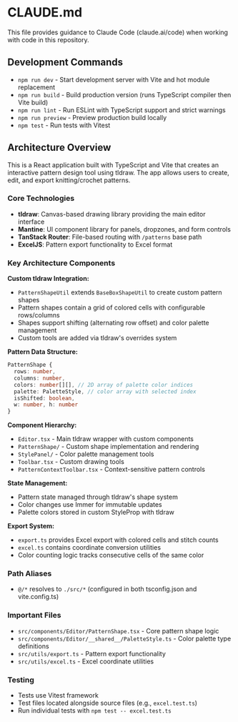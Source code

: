 # CLAUDE.md

This file provides guidance to Claude Code (claude.ai/code) when working with code in this repository.

## Development Commands

- `npm run dev` - Start development server with Vite and hot module replacement
- `npm run build` - Build production version (runs TypeScript compiler then Vite build)
- `npm run lint` - Run ESLint with TypeScript support and strict warnings
- `npm run preview` - Preview production build locally
- `npm test` - Run tests with Vitest

## Architecture Overview

This is a React application built with TypeScript and Vite that creates an interactive pattern design tool using tldraw. The app allows users to create, edit, and export knitting/crochet patterns.

### Core Technologies
- **tldraw**: Canvas-based drawing library providing the main editor interface
- **Mantine**: UI component library for panels, dropzones, and form controls
- **TanStack Router**: File-based routing with `/patterns` base path
- **ExcelJS**: Pattern export functionality to Excel format

### Key Architecture Components

**Custom tldraw Integration:**
- `PatternShapeUtil` extends `BaseBoxShapeUtil` to create custom pattern shapes
- Pattern shapes contain a grid of colored cells with configurable rows/columns
- Shapes support shifting (alternating row offset) and color palette management
- Custom tools are added via tldraw's overrides system

**Pattern Data Structure:**
```typescript
PatternShape {
  rows: number,
  columns: number,
  colors: number[][], // 2D array of palette color indices
  palette: PaletteStyle, // color array with selected index
  isShifted: boolean,
  w: number, h: number
}
```

**Component Hierarchy:**
- `Editor.tsx` - Main tldraw wrapper with custom components
- `PatternShape/` - Custom shape implementation and rendering
- `StylePanel/` - Color palette management tools
- `Toolbar.tsx` - Custom drawing tools
- `PatternContextToolbar.tsx` - Context-sensitive pattern controls

**State Management:**
- Pattern state managed through tldraw's shape system
- Color changes use Immer for immutable updates
- Palette colors stored in custom StyleProp with tldraw

**Export System:**
- `export.ts` provides Excel export with colored cells and stitch counts
- `excel.ts` contains coordinate conversion utilities
- Color counting logic tracks consecutive cells of the same color

### Path Aliases
- `@/*` resolves to `./src/*` (configured in both tsconfig.json and vite.config.ts)

### Important Files
- `src/components/Editor/PatternShape.tsx` - Core pattern shape logic
- `src/components/Editor/__shared__/PaletteStyle.ts` - Color palette type definitions
- `src/utils/export.ts` - Pattern export functionality
- `src/utils/excel.ts` - Excel coordinate utilities

### Testing
- Tests use Vitest framework
- Test files located alongside source files (e.g., `excel.test.ts`)
- Run individual tests with `npm test -- excel.test.ts`